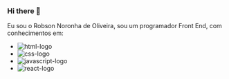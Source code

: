 ### Hi there 👋

Eu sou o Robson Noronha de Oliveira, sou um programador Front End, com conhecimentos em:

- <img src="https://img.shields.io/badge/HTML5-E34F26?style=for-the-badge&logo=html5&logoColor=white" alt="html-logo" />

- <img src="https://img.shields.io/badge/CSS3-1572B6?style=for-the-badge&logo=css3&logoColor=white" alt="css-logo" />

- <img src="https://img.shields.io/badge/JavaScript-F7DF1E?style=for-the-badge&logo=javascript&logoColor=black" alt="javascript-logo" />

- <img src="https://img.shields.io/badge/React-20232A?style=for-the-badge&logo=react&logoColor=61DAFB" alt="react-logo" />

